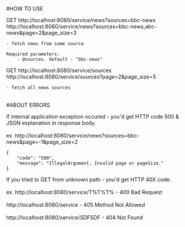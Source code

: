 #HOW TO USE

GET http://localhost:8080/service/news?sources=bbc-news<br/>   http://localhost:8080/service/news?sources=bbc-news,abc-news&page=2&page_size=3

	- fetch news from some source	
	
	Required parameters:
		- @sources. default - "bbc-news"	

GET http://localhost:8080/service/sources
    http://localhost:8080/service/sources?page=2&page_size=5

	- fetch all news sources

<br/>  	
#ABOUT ERRORS

If internal application exception occured - you'd get HTTP code 500 & JSON explanation in response body.<br/>   
	ex. http://localhost:8080/service/news?sources=bbc-news&page=-1&page_size=2
		
	{
		"code": "500",
		"message": "IllegalArgument. Invalid page or pageSize."
	}
	
If you tried to GET from unknown path - you'd get HTTP 40X code.<br/>   
	ex. http://localhost:8080/service/T%T%T% - 400 Bad Request<br/>   
		http://localhost:8080/service        - 405 Method Not Allowed<br/>   
		http://localhost:8080/service/SDFSDF - 404 Not Found<br/>   